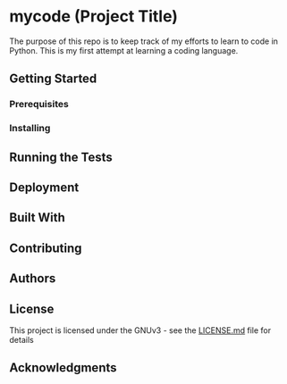# mycode (Project Title)

The purpose of this repo is to keep track of my efforts to learn to code in Python. This is my first attempt at learning a coding language.

## Getting Started

### Prerequisites

### Installing

## Running the Tests

## Deployment

## Built With

## Contributing

## Authors

## License

This project is licensed under the GNUv3 - see the [LICENSE.md](LICENSE.md) file for details

## Acknowledgments
